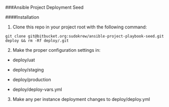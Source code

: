 ###Ansible Project Deployment Seed

####Installation
1. Clone this repo in your project root with the following command:

  `git clone git@bitbucket.org:sudokrew/ansible-project-playbook-seed.git deploy && rm -Rf deploy/.git`

2. Make the proper configuration settings in:

  * deploy/uat

  * deploy/staging

  * deploy/production

  * deploy/deploy-vars.yml

3. Make any per instance deployment changes to deploy/deploy.yml